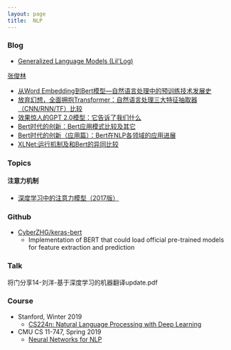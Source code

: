 ```yaml
---
layout: page
title:  NLP
---
```


### Blog

- [Generalized Language Models (Lil'Log)](https://lilianweng.github.io/lil-log/2019/01/31/generalized-language-models.html)

[张俊林](https://www.zhihu.com/people/zhang-jun-lin-76/posts)
- [从Word Embedding到Bert模型—自然语言处理中的预训练技术发展史](https://zhuanlan.zhihu.com/p/49271699)
- [放弃幻想，全面拥抱Transformer：自然语言处理三大特征抽取器（CNN/RNN/TF）比较](https://zhuanlan.zhihu.com/p/54743941)
- [效果惊人的GPT 2.0模型：它告诉了我们什么](https://zhuanlan.zhihu.com/p/56865533)
- [Bert时代的创新：Bert应用模式比较及其它](https://zhuanlan.zhihu.com/p/65470719)
- [Bert时代的创新（应用篇）：Bert在NLP各领域的应用进展](https://zhuanlan.zhihu.com/p/68446772)
- [XLNet:运行机制及和Bert的异同比较](https://zhuanlan.zhihu.com/p/70257427)

### Topics

#### 注意力机制

- [深度学习中的注意力模型（2017版）](https://zhuanlan.zhihu.com/p/37601161)

### Github

- [CyberZHG/keras-bert](https://github.com/CyberZHG/keras-bert)
	- Implementation of BERT that could load official pre-trained models for feature extraction and prediction

### Talk

将门分享14-刘洋-基于深度学习的机器翻译update.pdf

### Course

- Stanford, Winter 2019
	- [CS224n: Natural Language Processing with Deep Learning](http://web.stanford.edu/class/cs224n/index.html)
- CMU CS 11-747, Spring 2019
	- [Neural Networks for NLP](http://phontron.com/class/nn4nlp2019/#)



